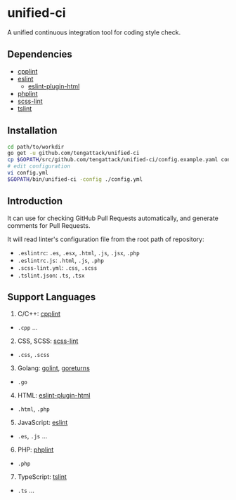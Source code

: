 # unified-ci

A unified continuous integration tool for coding style check.

## Dependencies

* [cpplint](https://github.com/cpplint/cpplint)
* [eslint](https://github.com/eslint/eslint)
  - [eslint-plugin-html](https://github.com/BenoitZugmeyer/eslint-plugin-html)
* [phplint](https://github.com/tengattack/phplint)
* [scss-lint](https://github.com/brigade/scss-lint)
* [tslint](https://github.com/palantir/tslint)

## Installation

```sh
cd path/to/workdir
go get -u github.com/tengattack/unified-ci
cp $GOPATH/src/github.com/tengattack/unified-ci/config.example.yaml config.yml
# edit configuration
vi config.yml
$GOPATH/bin/unified-ci -config ./config.yml
```

## Introduction

It can use for checking GitHub Pull Requests automatically, and generate
comments for Pull Requests.

It will read linter's configuration file from the root path of repository:
* `.eslintrc`: `.es`, `.esx`, `.html`, `.js`, `.jsx`, `.php`
* `.eslintrc.js`: `.html`, `.js`, `.php`
* `.scss-lint.yml`: `.css`, `.scss`
* `.tslint.json`: `.ts`, `.tsx`

## Support Languages

1. C/C++: [cpplint](https://github.com/cpplint/cpplint)
  - `.cpp` ...
2. CSS, SCSS: [scss-lint](https://github.com/brigade/scss-lint)
  - `.css`, `.scss`
3. Golang: [golint](https://golang.org/x/lint/golint), [goreturns](https://github.com/sqs/goreturns)
  - `.go`
4. HTML: [eslint-plugin-html](https://github.com/BenoitZugmeyer/eslint-plugin-html)
  - `.html`, `.php`
5. JavaScript: [eslint](https://github.com/eslint/eslint)
  - `.es`, `.js` ...
6. PHP: [phplint](https://github.com/tengattack/phplint)
  - `.php`
7. TypeScript: [tslint](https://github.com/palantir/tslint)
  - `.ts` ...
